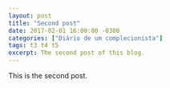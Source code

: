 ```yaml
---
layout: post
title: "Second post"
date: 2017-02-01 16:00:00 -0300
categories: ["Diário de um complecionista"]
tags: t3 t4 t5
excerpt: The second post of this blog.
---
```

This is the second post.
